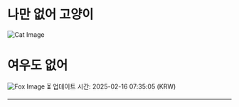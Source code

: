 
# 나만 없어 고양이

![Cat Image](https://cdn2.thecatapi.com/images/b4v.jpg)

# 여우도 없어
![Fox Image](https://randomfox.ca/images/79.jpg)
⏳ 업데이트 시간: 2025-02-16 07:35:05 (KRW)

---

